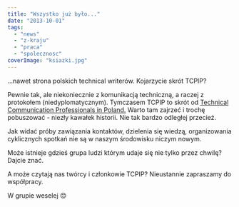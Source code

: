```yaml
---
title: "Wszystko już było..."
date: "2013-10-01"
tags:
  - "news"
  - "z-kraju"
  - "praca"
  - "spolecznosc"
coverImage: "ksiazki.jpg"
---
```


...nawet strona polskich technical writerów. Kojarzycie skrót TCPIP?

Pewnie tak, ale niekoniecznie z komunikacją techniczną, a raczej z protokołem
(niedyplomatycznym). Tymczasem TCPIP to skrót od
[Technical Communication Professionals in Poland.](http://tcpip.com.pl/) Warto
tam zajrzeć i trochę pobuszować - niezły kawałek historii. Nie tak bardzo
odległej przecież.

Jak widać próby zawiązania kontaktów, dzielenia się wiedzą, organizowania
cyklicznych spotkań nie są w naszym środowisku niczym nowym.

Może istnieje gdzieś grupa ludzi którym udaje się nie tylko przez chwilę? Dajcie
znać.

A może czytają nas twórcy i członkowie TCPIP? Nieustannie zapraszamy do
współpracy.

W grupie weselej 😊
